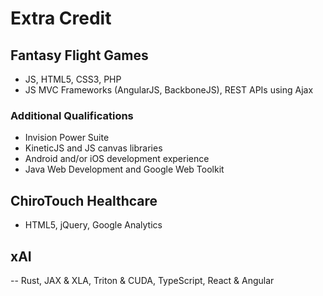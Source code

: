 # Extra Credit

## Fantasy Flight Games
- JS, HTML5, CSS3, PHP
- JS MVC Frameworks (AngularJS, BackboneJS), REST APIs using Ajax
### Additional Qualifications
- Invision Power Suite
- KineticJS and JS canvas libraries
- Android and/or iOS development experience
- Java Web Development and Google Web Toolkit

## ChiroTouch Healthcare
- HTML5, jQuery, Google Analytics

## xAI
-- Rust, JAX & XLA, Triton & CUDA, TypeScript, React & Angular
